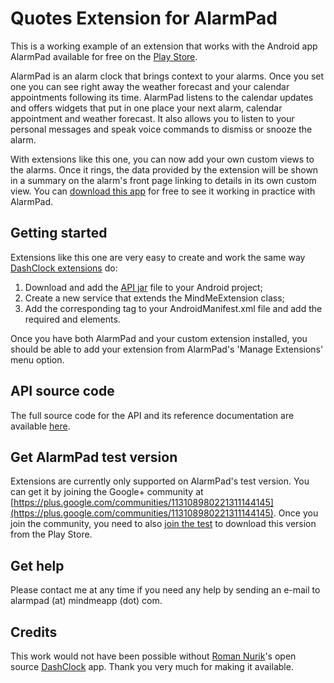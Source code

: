Quotes Extension for AlarmPad
=============================

This is a working example of an extension that works with the Android app AlarmPad available for free on the [Play Store](https://play.google.com/store/apps/details?id=com.mindmeapp.alarmpad). 

AlarmPad is an alarm clock that brings context to your alarms. Once you set one you can see right away the weather forecast and your calendar appointments following its time. AlarmPad listens to the calendar updates and offers widgets that put in one place your next alarm, calendar appointment and weather forecast. It also allows you to listen to your personal messages and speak voice commands to dismiss or snooze the alarm.

With extensions like this one, you can now add your own custom views to the alarms. Once it rings, the data provided by the extension will be shown in a summary on the alarm's front page linking to details in its own custom view. You can [download this app](https://play.google.com/store/apps/details?id=com.mindmeapp.extensions.quotes) for free to see it working in practice with AlarmPad.

## Getting started

Extensions like this one are very easy to create and work the same way [DashClock extensions](https://code.google.com/p/dashclock/wiki/API) do:

1. Download and add the [API jar](https://github.com/riclage/quotes_extension/blob/master/libs/alarmpad-api-r1.0.jar?raw=true) file to your Android project;
2. Create a new service that extends the MindMeExtension class;
3. Add the corresponding <service> tag to your AndroidManifest.xml file and add the required <intent-filter> and <meta-data> elements.

Once you have both AlarmPad and your custom extension installed, you should be able to add your extension from AlarmPad's 'Manage Extensions' menu option.

## API source code
The full source code for the API and its reference documentation are available [here](https://github.com/riclage/mindme_extensions_api).

## Get AlarmPad test version
Extensions are currently only supported on AlarmPad's test version. You can get it by joining the Google+ community at [https://plus.google.com/communities/113108980221311144145](https://plus.google.com/communities/113108980221311144145). Once you join the community, you need to also [join the test](https://play.google.com/apps/testing/com.mindmeapp.alarmpad) to download this version from the Play Store. 

## Get help
Please contact me at any time if you need any help by sending an e-mail to alarmpad (at) mindmeapp (dot) com.

## Credits
This work would not have been possible without [Roman Nurik](https://plus.google.com/u/0/+RomanNurik/)'s open source [DashClock](https://code.google.com/p/dashclock/wiki/API) app. Thank you very much for making it available.
